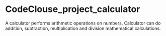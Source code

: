 # CodeClouse_project_calculator
A calculator performs arithmetic operations on numbers. 
Calculator can do addition, subtraction, multiplication and division mathematical calculations.
